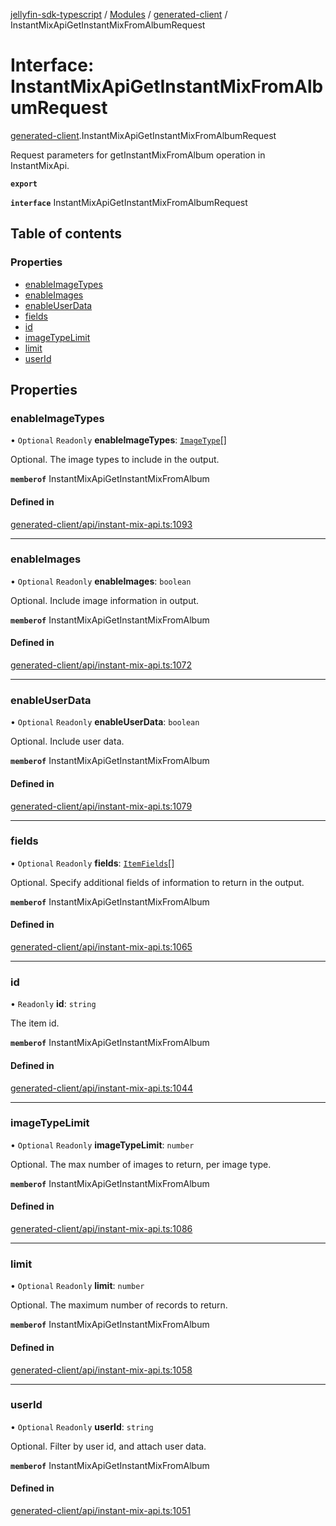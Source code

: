 [jellyfin-sdk-typescript](../README.md) / [Modules](../modules.md) / [generated-client](../modules/generated_client.md) / InstantMixApiGetInstantMixFromAlbumRequest

# Interface: InstantMixApiGetInstantMixFromAlbumRequest

[generated-client](../modules/generated_client.md).InstantMixApiGetInstantMixFromAlbumRequest

Request parameters for getInstantMixFromAlbum operation in InstantMixApi.

**`export`**

**`interface`** InstantMixApiGetInstantMixFromAlbumRequest

## Table of contents

### Properties

- [enableImageTypes](generated_client.InstantMixApiGetInstantMixFromAlbumRequest.md#enableimagetypes)
- [enableImages](generated_client.InstantMixApiGetInstantMixFromAlbumRequest.md#enableimages)
- [enableUserData](generated_client.InstantMixApiGetInstantMixFromAlbumRequest.md#enableuserdata)
- [fields](generated_client.InstantMixApiGetInstantMixFromAlbumRequest.md#fields)
- [id](generated_client.InstantMixApiGetInstantMixFromAlbumRequest.md#id)
- [imageTypeLimit](generated_client.InstantMixApiGetInstantMixFromAlbumRequest.md#imagetypelimit)
- [limit](generated_client.InstantMixApiGetInstantMixFromAlbumRequest.md#limit)
- [userId](generated_client.InstantMixApiGetInstantMixFromAlbumRequest.md#userid)

## Properties

### enableImageTypes

• `Optional` `Readonly` **enableImageTypes**: [`ImageType`](../enums/generated_client.ImageType.md)[]

Optional. The image types to include in the output.

**`memberof`** InstantMixApiGetInstantMixFromAlbum

#### Defined in

[generated-client/api/instant-mix-api.ts:1093](https://github.com/thornbill/jellyfin-sdk-typescript/blob/b0f5501/src/generated-client/api/instant-mix-api.ts#L1093)

___

### enableImages

• `Optional` `Readonly` **enableImages**: `boolean`

Optional. Include image information in output.

**`memberof`** InstantMixApiGetInstantMixFromAlbum

#### Defined in

[generated-client/api/instant-mix-api.ts:1072](https://github.com/thornbill/jellyfin-sdk-typescript/blob/b0f5501/src/generated-client/api/instant-mix-api.ts#L1072)

___

### enableUserData

• `Optional` `Readonly` **enableUserData**: `boolean`

Optional. Include user data.

**`memberof`** InstantMixApiGetInstantMixFromAlbum

#### Defined in

[generated-client/api/instant-mix-api.ts:1079](https://github.com/thornbill/jellyfin-sdk-typescript/blob/b0f5501/src/generated-client/api/instant-mix-api.ts#L1079)

___

### fields

• `Optional` `Readonly` **fields**: [`ItemFields`](../enums/generated_client.ItemFields.md)[]

Optional. Specify additional fields of information to return in the output.

**`memberof`** InstantMixApiGetInstantMixFromAlbum

#### Defined in

[generated-client/api/instant-mix-api.ts:1065](https://github.com/thornbill/jellyfin-sdk-typescript/blob/b0f5501/src/generated-client/api/instant-mix-api.ts#L1065)

___

### id

• `Readonly` **id**: `string`

The item id.

**`memberof`** InstantMixApiGetInstantMixFromAlbum

#### Defined in

[generated-client/api/instant-mix-api.ts:1044](https://github.com/thornbill/jellyfin-sdk-typescript/blob/b0f5501/src/generated-client/api/instant-mix-api.ts#L1044)

___

### imageTypeLimit

• `Optional` `Readonly` **imageTypeLimit**: `number`

Optional. The max number of images to return, per image type.

**`memberof`** InstantMixApiGetInstantMixFromAlbum

#### Defined in

[generated-client/api/instant-mix-api.ts:1086](https://github.com/thornbill/jellyfin-sdk-typescript/blob/b0f5501/src/generated-client/api/instant-mix-api.ts#L1086)

___

### limit

• `Optional` `Readonly` **limit**: `number`

Optional. The maximum number of records to return.

**`memberof`** InstantMixApiGetInstantMixFromAlbum

#### Defined in

[generated-client/api/instant-mix-api.ts:1058](https://github.com/thornbill/jellyfin-sdk-typescript/blob/b0f5501/src/generated-client/api/instant-mix-api.ts#L1058)

___

### userId

• `Optional` `Readonly` **userId**: `string`

Optional. Filter by user id, and attach user data.

**`memberof`** InstantMixApiGetInstantMixFromAlbum

#### Defined in

[generated-client/api/instant-mix-api.ts:1051](https://github.com/thornbill/jellyfin-sdk-typescript/blob/b0f5501/src/generated-client/api/instant-mix-api.ts#L1051)
